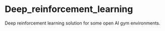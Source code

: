 # Deep_reinforcement_learning
Deep reinforcement learning solution for some open AI gym environments.
